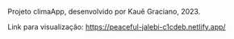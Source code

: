 Projeto climaApp, desenvolvido por Kauê Graciano, 2023.

Link para visualização: https://peaceful-jalebi-c1cdeb.netlify.app/